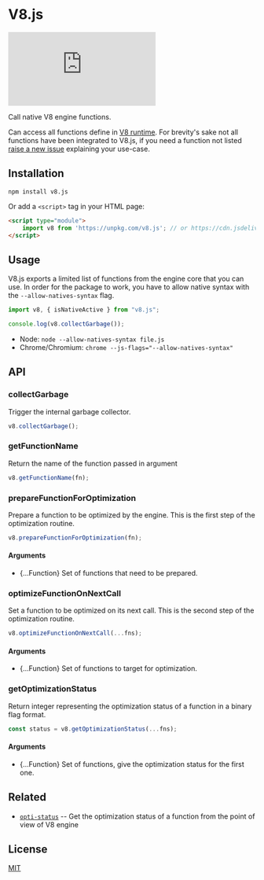 # V8.js

[![NPM version](https://flat.badgen.net/npm/v/v8.js)](https://www.npmjs.com/package/v8.js)

Call native V8 engine functions.

Can access all functions define in [V8 runtime](https://github.com/v8/v8/blob/master/src/runtime/runtime.h).
For brevity's sake not all functions have been integrated to V8.js, if you need a function not listed [raise a new issue](https://github.com/GMartigny/v8.js/issues/new) explaining your use-case.

## Installation

    npm install v8.js

Or add a `<script>` tag in your HTML page:

```html
<script type="module">
    import v8 from 'https://unpkg.com/v8.js'; // or https://cdn.jsdelivr.net/npm/v8.js
</script>
```

## Usage

V8.js exports a limited list of functions from the engine core that you can use.
In order for the package to work, you have to allow native syntax with the `--allow-natives-syntax` flag.

```js
import v8, { isNativeActive } from "v8.js";

console.log(v8.collectGarbage());
```

 * Node: `node --allow-natives-syntax file.js`
 * Chrome/Chromium: `chrome --js-flags="--allow-natives-syntax"`

## API

### collectGarbage

Trigger the internal garbage collector.

```js
v8.collectGarbage();
```

### getFunctionName

Return the name of the function passed in argument

```js
v8.getFunctionName(fn);
```

### prepareFunctionForOptimization

Prepare a function to be optimized by the engine. This is the first step of the optimization routine.

```js
v8.prepareFunctionForOptimization(fn);
```

#### Arguments

 * {...Function} Set of functions that need to be prepared.


### optimizeFunctionOnNextCall

Set a function to be optimized on its next call. This is the second step of the optimization routine.

```js
v8.optimizeFunctionOnNextCall(...fns);
```

#### Arguments

 * {...Function} Set of functions to target for optimization.


### getOptimizationStatus

Return integer representing the optimization status of a function in a binary flag format.

```js
const status = v8.getOptimizationStatus(...fns);
```

#### Arguments

 * {...Function} Set of functions, give the optimization status for the first one.


## Related

 - [`opti-status`](https://github.com/GMartigny/opti-status) -- Get the optimization status of a function from the point of view of V8 engine


## License
 
[MIT](license)
